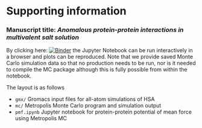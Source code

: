 # Supporting information

### Manuscript title: _Anomalous protein-protein interactions in multivalent salt solution_

By clicking here: [![Binder](http://mybinder.org/badge.svg)](http://mybinder.org:/repo/mlund/si-proteins_in_multivalent_electrolyte)
the Jupyter Notebook can be run interactively in a browser and plots can be reproduced. Note that we provide saved Monte Carlo simulation data so that no production needs to be run, nor is it needed to compile the MC package although this is fully possible from within the notebook.

The layout is as follows

- `gmx/` Gromacs input files for all-atom simulations of HSA
- `mc/` Metropolis Monte Carlo program and simulation output
- `pmf.ipynb` Jupyter notebook for protein-protein potential of mean force using Metropolis MC
